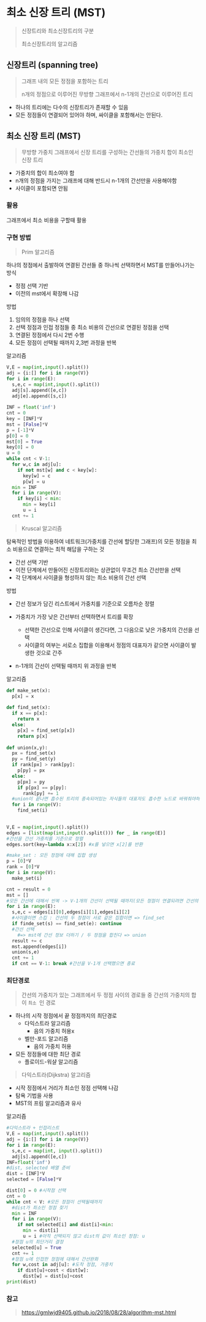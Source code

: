 # 최소 신장 트리 (MST)

> 신장트리와 최소신장트리의 구분
>
> 최소신장트리의 알고리즘



## 신장트리 (spanning tree)

>  그래프 내의 모든 정점을 포함하는 트리
>
> n개의 정점으로 이루어진 무방향 그래프에서 n-1개의 간선으로 이루어진 트리

- 하나의 트리에는 다수의 신장트리가 존재할 수 있음
- 모든 정점들이 연결되어 있어야 하며, 싸이클을 포함해서는 안된다.



## 최소 신장 트리 (MST)

>  무방향 가중치 그래프에서 신장 트리를 구성하는 간선들의 가중치 합이 최소인 신장 트리

- 가중치의 합이 최소여야 함
- n개의 정점을 가지는 그래프에 대해 반드시 n-1개의 간선만을 사용해야함
- 사이클이 포함되면 안됨

### 활용

그래프에서 최소 비용을 구할때 활용



### 구현 방법

> Prim 알고리즘

하나의 정점에서 출발하여 연결된 간선들 중 하나씩 선택하면서 MST를 만들어나가는 방식

- 정점 선택 기반
- 이전의 mst에서 확장해 나감

방법

1. 임의의 정점을 하나 선택
2. 선택 정점과 인접 정점들 중 최소 비용의 간선으로 연결된 정점을 선택
3. 연결된 정점에서 다시 2번 수행
4. 모든 정점이 선택될 때까지 2,3번 과정을 반복

알고리즘

``` python
V,E = map(int,input().split())
adj = {i:[] for i in range(V)}
for i in range(E):
  s,e,c = map(int,input().split())
  adj[s].append([e,c])
  adj[e].append([s,c])
  
INF = float('inf')
cnt = 0
key = [INF]*V
mst = [False]*V
p = [-1]*V
p[0] = 0
mst[0] = True
key[0] = 0
u = 0
while cnt < V-1:
  for w,c in adj[u]:
    if not mst[w] and c < key[w]:
      key[w] = c
      p[w] = u
  min = INF
  for i in range(V):
    if key[i] < min:
      min = key[i]
      u = i
  cnt += 1
```



> Kruscal 알고리즘

탐욕적인 방법을 이용하여 네트워크(가중치를 간선에 할당한 그래프)의 모든 정점을 최소 비용으로 연결하는 최적 해답을 구하는 것

- 간선 선택 기반
- 이전 단계에서 만들어진 신장트리와는 상관없이 무조건 최소 간선만을 선택
- 각 단계에서 사이클을 형성하지 않는 최소 비용의 간선 선택

방법

- 간선 정보가 담긴 리스트에서 가중치를 기준으로 오름차순 정렬

- 가중치가 가장 낮은 간선부터 선택하면서 트리를 확장
  - 선택한 간선으로 인해 사이클이 생긴다면, 그 다음으로 낮은 가중치의 간선을 선택
  - 사이클의 여부는 서로소 집합을 이용해서 정점의 대표자가 같으면 사이클이 발생한 것으로 간주
- n-1개의 간선이 선택될 때까지 위 과정을 반복



알고리즘

```python
def make_set(x):
  p[x] = x
  
def find_set(x):
  if x == p[x]:
    return x
  else:
    p[x] = find_set(p[x])
    return p[x]
  
def union(x,y):
  px = find_set(x)
  py = find_set(y)
  if rank[px] > rank[py]:
    p[py] = px
  else:
    p[px] = py
    if p[px] == p[py]:
      rank[py] += 1
  #union이 끝나면 흡수된 트리의 종속되어있는 자식들의 대표자도 흡수한 노드로 바꿔줘야하기 때문에 find_set으로 한번 씩 돌림
  for i in range(V):
    find_set(i)
    

V,E = map(int,input().split())
edges = [list(map(int,input().split())) for _ in range(E)]
#간선을 간선 가중치를 기준으로 정렬
edges.sort(key=lambda x:x[2]) #x를 넣으면 x[2]를 반환

#make_set : 모든 정점에 대해 집합 생성
p = [0]*V
rank = [0]*V
for i in range(V):
  make_set(i)

cnt = result = 0
mst = []
#모든 간선에 대해서 반복 -> V-1개의 간선이 선택될 때까지(모든 정점이 연결되려면 간선의 갯수는 V-1개여야하므로)
for i in range(E):
  s,e,c = edges[i][0],edges[i][1],edges[i][2]
  #사이클이면 스킵 : 간선의 두 정점이 서로 같은 집합이면 => find_set
  if finde_set(s) == find_set(e): continue
  #간선 선택
	#=> mst에 간선 정보 더하기 / 두 정점을 합친다 => union
  result += c
  mst.append(edges[i])
  union(s,e)
  cnt += 1
  if cnt == V-1: break #간선을 V-1개 선택했으면 종료
```



### 최단경로

> 간선의 가중치가 있는 그래프에서 두 정점 사이의 경로들 중 간선의 가중치의 합이 `최소 `인 경로

- 하나의 시작 정점에서 끝 정점까지의 최단경로
  - 다익스트라 알고리즘
    - 음의 가중치 허용x
  - 벨만-포드 알고리즘
    - 음의 가중치 허용
- 모든 정점들에 대한 최단 경로
  - 플로이드-워샬 알고리즘



> 다익스트라(Dijkstra) 알고리즘

- 시작 정점에서 거리가 최소인 정점 선택해 나감
- 탐욕 기법을 사용
- MST의 프림 알고리즘과 유사

알고리즘

```python
#다익스트라 + 인접리스트
V,E = map(int,input().split())
adj = {i:[] for i in range(V)}
for i in range(E):
  s,e,c = map(int, input().split())
  adj[s].append([e,c])
INF=float('inf')
#dist, selected 배열 준비
dist = [INF]*V
selected = [False]*V

dist[0] = 0 #시작점 선택 
cnt = 0
while cnt < V: #모든 정점이 선택될때까지 
  #dist가 최소인 정점 찾기
  min = INF
  for i in range(V):
    if not selected[i] and dist[i]<min:
      min = dist[i]
      u = i #아직 선택되지 않고 dist의 값이 최소인 정점: u
  #정점 u의 최단거리 결정
  selected[u] = True
  cnt += 1
  #정점 u에 인접한 정점에 대해서 간선완화
  for w,cost in adj[u]: #도착 정점, 가중치
  	if dist[u]+cost < dist[w]:
      dist[w] = dist[u]+cost
print(dist)
```



### 참고

> https://gmlwjd9405.github.io/2018/08/28/algorithm-mst.html